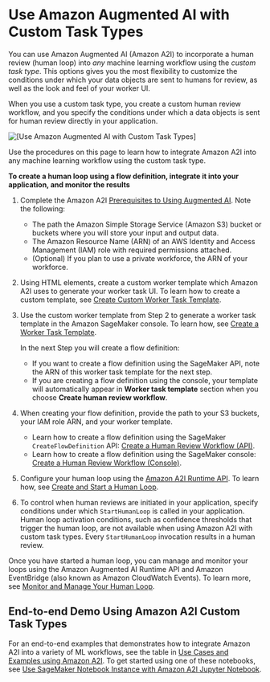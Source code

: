 # Use Amazon Augmented AI with Custom Task Types<a name="a2i-task-types-custom"></a>

You can use Amazon Augmented AI \(Amazon A2I\) to incorporate a human review \(human loop\) into *any* machine learning workflow using the *custom task type*\. This options gives you the most flexibility to customize the conditions under which your data objects are sent to humans for review, as well as the look and feel of your worker UI\.

When you use a custom task type, you create a custom human review workflow, and you specify the conditions under which a data objects is sent for human review directly in your application\. 

![\[Use Amazon Augmented AI with Custom Task Types\]](http://docs.aws.amazon.com/sagemaker/latest/dg/images/a2i/diagrams/product-page-diagram_A2I-Components_Custom@2x.png)

Use the procedures on this page to learn how to integrate Amazon A2I into any machine learning workflow using the custom task type\. 

**To create a human loop using a flow definition, integrate it into your application, and monitor the results**

1. Complete the Amazon A2I [Prerequisites to Using Augmented AI](a2i-getting-started-prerequisites.md)\. Note the following: 
   + The path the Amazon Simple Storage Service \(Amazon S3\) bucket or buckets where you will store your input and output data\. 
   + The Amazon Resource Name \(ARN\) of an AWS Identity and Access Management \(IAM\) role with required permissions attached\. 
   + \(Optional\) If you plan to use a private workforce, the ARN of your workforce\. 

1. Using HTML elements, create a custom worker template which Amazon A2I uses to generate your worker task UI\. To learn how to create a custom template, see [Create Custom Worker Task Template](a2i-custom-templates.md)\. 

1. Use the custom worker template from Step 2 to generate a worker task template in the Amazon SageMaker console\. To learn how, see [Create a Worker Task Template](a2i-worker-template-console.md#a2i-create-worker-template-console)\.

   In the next Step you will create a flow definition:
   + If you want to create a flow definition using the SageMaker API, note the ARN of this worker task template for the next step\.
   + If you are creating a flow definition using the console, your template will automatically appear in **Worker task template** section when you choose **Create human review workflow**\.

1. When creating your flow definition, provide the path to your S3 buckets, your IAM role ARN, and your worker template\. 
   + Learn how to create a flow definition using the SageMaker `CreateFlowDefinition` API: [Create a Human Review Workflow \(API\)](a2i-create-flow-definition.md#a2i-create-human-review-api)\. 
   + Learn how to create a flow definition using the SageMaker console: [Create a Human Review Workflow \(Console\)](a2i-create-flow-definition.md#a2i-create-human-review-console)\.

1. Configure your human loop using the [Amazon A2I Runtime API](https://docs.aws.amazon.com/augmented-ai/2019-11-07/APIReference/Welcome.html)\. To learn how, see [Create and Start a Human Loop](a2i-start-human-loop.md)\. 

1. To control when human reviews are initiated in your application, specify conditions under which `StartHumanLoop` is called in your application\. Human loop activation conditions, such as confidence thresholds that trigger the human loop, are not available when using Amazon A2I with custom task types\. Every `StartHumanLoop` invocation results in a human review\.

Once you have started a human loop, you can manage and monitor your loops using the Amazon Augmented AI Runtime API and Amazon EventBridge \(also known as Amazon CloudWatch Events\)\. To learn more, see [Monitor and Manage Your Human Loop](a2i-monitor-humanloop-results.md)\.

## End\-to\-end Demo Using Amazon A2I Custom Task Types<a name="a2i-task-types-custom-notebook-demo"></a>

For an end\-to\-end examples that demonstrates how to integrate Amazon A2I into a variety of ML workflows, see the table in [Use Cases and Examples using Amazon A2I](a2i-task-types-general.md)\. To get started using one of these notebooks, see [Use SageMaker Notebook Instance with Amazon A2I Jupyter Notebook](a2i-task-types-general.md#a2i-task-types-notebook-demo)\.
